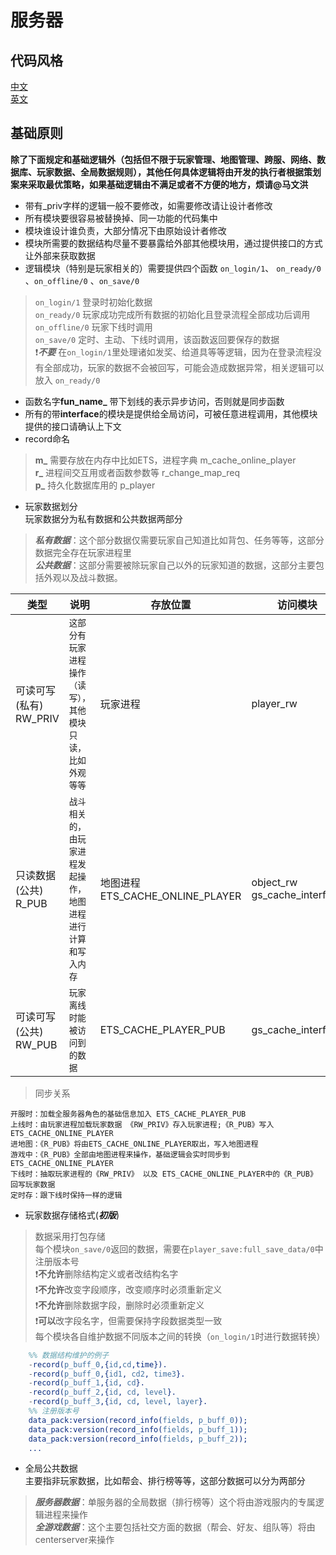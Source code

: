 ﻿
# **服务器**

## 代码风格

[中文](https://github.com/feng19/erlang_guidelines)  
[英文](https://github.com/inaka/erlang_guidelines)

## 基础原则

**除了下面规定和基础逻辑外（包括但不限于玩家管理、地图管理、跨服、网络、数据库、玩家数据、全局数据规则），其他任何具体逻辑将由开发的执行者根据策划案来采取最优策略，如果基础逻辑由不满足或者不方便的地方，烦请@马文洪**

-   带有_priv字样的逻辑一般不要修改，如需要修改请让设计者修改
-   所有模块要很容易被替换掉、同一功能的代码集中
-   模块谁设计谁负责，大部分情况下由原始设计者修改
-   模块所需要的数据结构尽量不要暴露给外部其他模块用，通过提供接口的方式让外部来获取数据
-   逻辑模块（特别是玩家相关的）需要提供四个函数 `on_login/1`、 `on_ready/0` 、`on_offline/0` 、`on_save/0`
> `on_login/1` 登录时初始化数据  
> `on_ready/0` 玩家成功完成所有数据的初始化且登录流程全部成功后调用  
> `on_offline/0` 玩家下线时调用  
> `on_save/0` 定时、主动、下线时调用，该函数返回要保存的数据  
> :exclamation:***不要*** 在`on_login/1`里处理诸如发奖、给道具等等逻辑，因为在登录流程没有全部成功，玩家的数据不会被回写，可能会造成数据异常，相关逻辑可以放入 `on_ready/0`  
-   函数名字**fun_name_** 带下划线的表示异步访问，否则就是同步函数  
-   所有的带**interface**的模块是提供给全局访问，可被任意进程调用，其他模块提供的接口请确认上下文  
-   record命名  
> **m_** 需要存放在内存中比如ETS，进程字典 m_cache_online_player  
> **r_** 进程间交互用或者函数参数等 r_change_map_req  
> **p_** 持久化数据库用的 p_player  

-   玩家数据划分  
    玩家数据分为私有数据和公共数据两部分

> _**私有数据**_：这个部分数据仅需要玩家自己知道比如背包、任务等等，这部分数据完全存在玩家进程里  
> _**公共数据**_：这部分需要被除玩家自己以外的玩家知道的数据，这部分主要包括外观以及战斗数据。
> 
|   类型          |说明                          |存放位置                         |访问模块                         |
|----------------|-------------------------------|-----------------------------|-----------------------------|
|可读可写(私有) RW_PRIV|`这部分有玩家进程操作（读写），其他模块只读，比如外观等等`            |玩家进程            |player_rw |
|只读数据(公共) R_PUB          |`战斗相关的，由玩家进程发起操作，地图进程进行计算和写入内存`            |地图进程 ETS_CACHE_ONLINE_PLAYER            | object_rw gs_cache_interface |
|可读可写(公共) RW_PUB          |`玩家离线时能被访问到的数据`|ETS_CACHE_PLAYER_PUB|gs_cache_interface|


> 同步关系

```
开服时：加载全服务器角色的基础信息加入 ETS_CACHE_PLAYER_PUB
上线时：由玩家进程加载玩家数据 《RW_PRIV》存入玩家进程;《R_PUB》写入ETS_CACHE_ONLINE_PLAYER 
进地图：《R_PUB》将由ETS_CACHE_ONLINE_PLAYER取出，写入地图进程
游戏中：《R_PUB》全部由地图进程来操作，基础逻辑会实时同步到ETS_CACHE_ONLINE_PLAYER
下线时：抽取玩家进程的《RW_PRIV》 以及 ETS_CACHE_ONLINE_PLAYER中的《R_PUB》 回写玩家数据
定时存：跟下线时保持一样的逻辑

```

- 玩家数据存储格式(***初版***)   
> 数据采用打包存储  
> 每个模块`on_save/0`返回的数据，需要在`player_save:full_save_data/0`中注册版本号  
> :exclamation:**不允许**删除结构定义或者改结构名字   
> :exclamation:**不允许**改变字段顺序，改变顺序时必须重新定义  
> :exclamation:**不允许**删除数据字段，删除时必须重新定义  
> :exclamation:**可以**改字段名字，但需要保持字段数据类型一致  
> 每个模块各自维护数据不同版本之间的转换（`on_login/1`时进行数据转换）  
```erlang
	%% 数据结构维护的例子
	-record(p_buff_0,{id,cd,time}).
	-record(p_buff_0,{id1, cd2, time3}.
	-record(p_buff_1,{id, cd}.
	-record(p_buff_2,{id, cd, level}.
	-record(p_buff_3,{id, cd, level, layer}.
	%% 注册版本号
	data_pack:version(record_info(fields, p_buff_0));
	data_pack:version(record_info(fields, p_buff_1));
	data_pack:version(record_info(fields, p_buff_2));
	...
```
> 


-   全局公共数据  
    主要指非玩家数据，比如帮会、排行榜等等，这部分数据可以分为两部分

> _**服务器数据**_：单服务器的全局数据（排行榜等）这个将由游戏服内的专属逻辑进程来操作  
> _**全游戏数据**_：这个主要包括社交方面的数据（帮会、好友、组队等）将由centerserver来操作  


